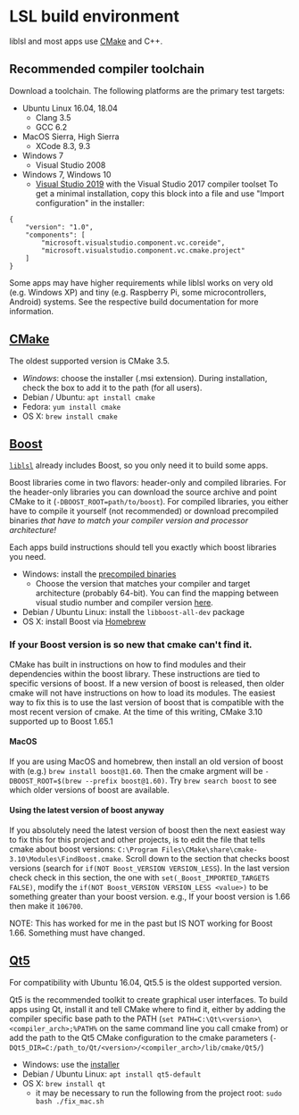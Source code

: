 # LSL build environment

liblsl and most apps use [CMake](#CMake) and C++.

## Recommended compiler toolchain

Download a toolchain. The following platforms are the primary test targets:

- Ubuntu Linux 16.04, 18.04
  - Clang 3.5
  - GCC 6.2
- MacOS Sierra, High Sierra
  - XCode 8.3, 9.3
- Windows 7
  - Visual Studio 2008
- Windows 7, Windows 10
  - [Visual Studio 2019](https://visualstudio.com/downloads) with the Visual Studio 2017 compiler toolset
  To get a minimal installation, copy this block into a file and use "Import configuration"
  in the installer:


```
{
	"version": "1.0",
	"components": [
		"microsoft.visualstudio.component.vc.coreide",
		"microsoft.visualstudio.component.vc.cmake.project"
	]
}
```

Some apps may have higher requirements while liblsl works on very old
(e.g. Windows XP) and tiny (e.g. Raspberry Pi, some microcontrollers, Android)
systems. See the respective build documentation for more information.

## [CMake](https://cmake.org/download/)

The oldest supported version is CMake 3.5.

- *Windows*: choose the installer (.msi extension). During installation, check the box to add it to
  the path (for all users).
- Debian / Ubuntu: `apt install cmake`
- Fedora: `yum install cmake`
- OS X: `brew install cmake`

## [Boost](https://boost.org)

[`liblsl`](https://github.com/labstreaminglayer/liblsl/) already includes Boost,
so you only need it to build some apps.

Boost libraries come in two flavors: header-only and compiled libraries.
For the header-only libraries you can download the source archive and point CMake to it
(`-DBOOST_ROOT=path/to/boost`). For compiled libraries, you either have to compile it yourself
(not recommended) or download precompiled binaries
*that have to match your compiler version and processor architecture!*

Each apps build instructions should tell you exactly which boost libraries you need.

- Windows: install the [precompiled binaries](https://sourceforge.net/projects/boost/files/boost-binaries/)
  - Choose the version that matches your compiler and target architecture (probably 64-bit).
  You can find the mapping between visual studio number and compiler version [here](https://en.wikipedia.org/wiki/Microsoft_Visual_C%2B%2B#Internal_version_numbering).
- Debian / Ubuntu Linux: install the `libboost-all-dev` package
- OS X: install Boost via [Homebrew](https://brew.sh/)

### If your Boost version is so new that cmake can't find it.

CMake has built in instructions on how to find modules and their dependencies within the boost library.
These instructions are tied to specific versions of boost.
If a new version of boost is released, then older cmake will not have instructions on how
to load its modules.
The easiest way to fix this is to use the last version of boost that is compatible with the most
recent version of cmake.
At the time of this writing, CMake 3.10 supported up to Boost 1.65.1

#### MacOS

If you are using MacOS and homebrew, then install an old version of boost with (e.g.)
`brew install boost@1.60`.
Then the cmake argment will be `-DBOOST_ROOT=$(brew --prefix boost@1.60)`.
Try `brew search boost` to see which older versions of boost are available.

#### Using the latest version of boost anyway

If you absolutely need the latest version of boost then the next easiest way to fix this for
this project and other projects, is to edit the file that tells cmake about boost versions:
`C:\Program Files\CMake\share\cmake-3.10\Modules\FindBoost.cmake`.
Scroll down to the section that checks boost versions
(search for `if(NOT Boost_VERSION VERSION_LESS`).
In the last version check check in this section, the one with `set(_Boost_IMPORTED_TARGETS FALSE)`,
modify the `if(NOT Boost_VERSION VERSION_LESS <value>)` to be something greater than your boost version.
e.g., If your boost version is 1.66 then make it `106700`.

NOTE: This has worked for me in the past but IS NOT working for Boost 1.66. Something must have changed.

## [Qt5](http://qt.io)

For compatibility with Ubuntu 16.04, Qt5.5 is the oldest supported version.

Qt5 is the recommended toolkit to create graphical user interfaces.
To build apps using Qt, install it and tell CMake where to find it, either by
adding the compiler specific base path to the PATH
(`set PATH=C:\Qt\<version>\<compiler_arch>;%PATH%` on the same command line you
call cmake from) or add the path to the Qt5 CMake configuration to the cmake parameters
(`-DQt5_DIR=C:/path_to/Qt/<version>/<compiler_arch>/lib/cmake/Qt5/`)

- Windows: use the [installer](http://download.qt.io/official_releases/online_installers/qt-unified-windows-x86-online.exe)
- Debian / Ubuntu Linux: `apt install qt5-default`
- OS X: `brew install qt`
  - it may be necessary to run the following from the project root: `sudo bash ./fix_mac.sh`
